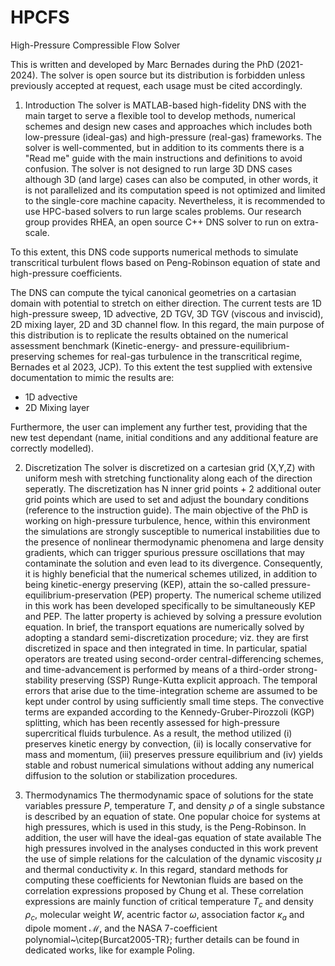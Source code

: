 # HPCFS
High-Pressure Compressible Flow Solver

This is written and developed by Marc Bernades during the PhD (2021-2024). The solver is open source but its distribution is forbidden unless previously accepted at request, each usage must be cited accordingly.

1. Introduction
The solver is MATLAB-based high-fidelity DNS with the main target to serve a flexible tool to develop methods, numerical schemes and design new cases and approaches which includes both low-pressure (ideal-gas) and high-pressure (real-gas) frameworks. The solver is well-commented, but in addition to its comments there is a "Read me" guide with the main instructions and definitions to avoid confusion.
The solver is not designed to run large 3D DNS cases although 3D (and large) cases can also be computed, in other words, it is not parallelized and its computation speed is not optimized and limited to the single-core machine capacity. Nevertheless, it is recommended to use HPC-based solvers to run large scales problems. Our research group provides RHEA, an open source C++ DNS solver to run on extra-scale.

To this extent, this DNS code supports numerical methods to simulate transcritical turbulent flows based on Peng-Robinson equation of state and high-pressure coefficients.

The DNS can compute the tyical canonical geometries on a cartasian domain with potential to stretch on either direction. The current tests are 1D high-pressure sweep, 1D advective, 2D TGV, 3D TGV (viscous and inviscid), 2D mixing layer, 2D and 3D channel flow. In this regard, the main purpose of this distribution is to replicate the results obtained on the numerical assessment benchmark (Kinetic-energy- and pressure-equilibrium-preserving schemes for real-gas turbulence in the transcritical regime, Bernades et al 2023, JCP). To this extent the test supplied with extensive documentation to mimic the results are:
- 1D advective
- 2D Mixing layer

Furthermore, the user can implement any further test, providing that the new test dependant (name, initial conditions and any additional feature are correctly modelled).

2. Discretization
The solver is discretized on a cartesian grid (X,Y,Z) with uniform mesh with stretching functionality along each of the direction seperatly.
The discretization has N inner grid points + 2 additional outer grid points which are used to set and adjust the boundary conditions (reference to the instruction guide).
The main objective of the PhD is working on high-pressure turbulence, hence, within this environment the simulations are strongly susceptible to numerical instabilities due to the presence of nonlinear thermodynamic phenomena and large density gradients, which can trigger spurious pressure oscillations that may contaminate the solution and even lead to its divergence.
Consequently, it is highly beneficial that the numerical schemes utilized, in addition to being kinetic-energy preserving (KEP), attain the so-called pressure-equilibrium-preservation (PEP) property. The numerical scheme utilized in this work has been developed specifically to be simultaneously KEP and PEP. The latter property is achieved by solving a pressure evolution equation.
In brief, the transport equations are numerically solved by adopting a standard semi-discretization procedure; viz. they are first discretized in space and then integrated in time.
In particular, spatial operators are treated using second-order central-differencing schemes, and time-advancement is performed by means of a third-order strong-stability preserving (SSP) Runge-Kutta explicit approach.
The temporal errors that arise due to the time-integration scheme are assumed to be kept under control by using sufficiently small time steps.
The convective terms are expanded according to the Kennedy-Gruber-Pirozzoli (KGP) splitting, which has been recently assessed for high-pressure supercritical fluids turbulence.
As a result, the method utilized (i) preserves kinetic energy by convection, (ii) is locally conservative for mass and momentum, (iii) preserves pressure equilibrium and (iv) yields stable and robust numerical simulations without adding any numerical diffusion to the solution or stabilization procedures.

3. Thermodynamics
The thermodynamic space of solutions for the state variables pressure $P$, temperature $T$, and density $\rho$ of a single substance is described by an equation of state.
One popular choice for systems at high pressures, which is used in this study, is the Peng-Robinson. In addition, the user will have the ideal-gas equation of state available
The high pressures involved in the analyses conducted in this work prevent the use of simple relations for the calculation of the dynamic viscosity $\mu$ and thermal conductivity $\kappa$.
In this regard, standard methods for computing these coefficients for Newtonian fluids are based on the correlation expressions proposed by Chung et al.
These correlation expressions are mainly function of critical temperature $T_c$ and density $\rho_c$, molecular weight $W$, acentric factor $\omega$, association factor $\kappa_a$ and dipole moment $\mathcal{M}$, and the NASA 7-coefficient polynomial~\citep{Burcat2005-TR}; further details can be found in dedicated works, like for example Poling.
